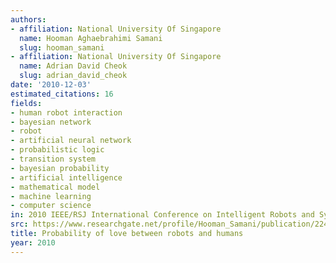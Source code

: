 ```yaml
---
authors:
- affiliation: National University Of Singapore
  name: Hooman Aghaebrahimi Samani
  slug: hooman_samani
- affiliation: National University Of Singapore
  name: Adrian David Cheok
  slug: adrian_david_cheok
date: '2010-12-03'
estimated_citations: 16
fields:
- human robot interaction
- bayesian network
- robot
- artificial neural network
- probabilistic logic
- transition system
- bayesian probability
- artificial intelligence
- mathematical model
- machine learning
- computer science
in: 2010 IEEE/RSJ International Conference on Intelligent Robots and Systems
src: https://www.researchgate.net/profile/Hooman_Samani/publication/224199974_Probability_of_love_between_robots_and_humans/links/5554e02e08aeaaff3bf455ce.pdf
title: Probability of love between robots and humans
year: 2010
---
```

